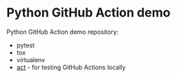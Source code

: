 # Python GitHub Action demo

Python GitHub Action demo repository:
* pytest
* tox
* virtualenv
* [act](https://github.com/nektos/act) - for testing GitHub Actions locally
